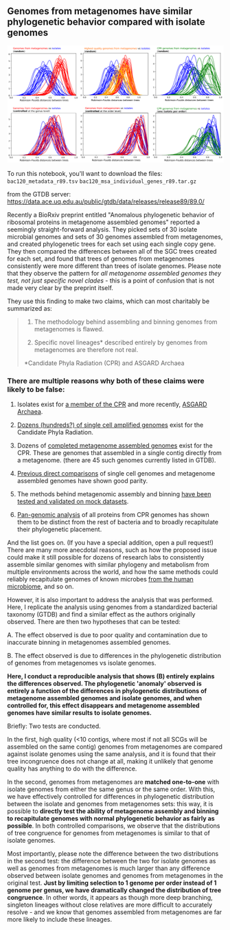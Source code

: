 ## Genomes from metagenomes have similar phylogenetic behavior compared with isolate genomes

![histogram comparison](https://github.com/alexcritschristoph/mag-isolate-comparison/raw/master/fig.png)


To run this notebook, you'll want to download the files:
`bac120_metadata_r89.tsv`
`bac120_msa_individual_genes_r89.tar.gz`

from the GTDB server:
https://data.ace.uq.edu.au/public/gtdb/data/releases/release89/89.0/


Recently a BioRxiv preprint entitled "Anomalous phylogenetic behavior of ribosomal proteins in metagenome assembled genomes" reported a seemingly straight-forward analysis. They picked sets of 30 isolate microbial genomes and sets of 30 genomes assembled from metagenomes, and created phylogenetic trees for each set using each single copy gene. They then compared the differences between all of the SGC trees created for each set, and found that trees of genomes from metagenomes consistently were more different than trees of isolate genomes. Please note that they observe the pattern for *all metagenome assembled genomes they test, not just specific novel clades* - this is a point of confusion that is not made very clear by the preprint itself. 

They use this finding to make two claims, which can most charitably be summarized as:

>1. The methodology behind assembling and binning genomes from metagenomes is flawed.
>
>2. Specific novel lineages* described entirely by genomes from metagenomes are therefore not real.
>
>*Candidate Phyla Radiation (CPR) and ASGARD Archaea

### **There are multiple reasons why both of these claims were likely to be false:**

1. Isolates exist for [a member of the CPR](https://www.pnas.org/content/112/1/244.short) and more recently, [ASGARD Archaea](https://www.biorxiv.org/content/10.1101/726976v1).

2. [Dozens (hundreds?) of single cell amplified genomes](https://www.nature.com/articles/s41564-017-0098-y) exist for the Candidate Phyla Radiation. 

3. Dozens of [completed metagenome assembled genomes](https://www.nature.com/articles/nature14486) exist for the CPR. These are genomes that assembled in a single contig directly from a metagenome. (there are 45 such genomes currently listed in GTDB).

4. [Previous direct comparisons](https://microbiomejournal.biomedcentral.com/articles/10.1186/s40168-018-0550-0) of single cell genomes and metagenome assembled genomes have shown good parity. 

5. The methods behind metagenomic assembly and binning [have been tested and validated on mock datasets](https://www.nature.com/articles/nmeth.4458).

6. [Pan-genomic analysis](https://www.biorxiv.org/content/10.1101/335083v1) of all proteins from CPR genomes has shown them to be distinct from the rest of bacteria and to broadly recapitulate their phylogenetic placement.

And the list goes on. (If you have a special addition, open a pull request!) There are many more anecdotal reasons, such as how the proposed issue could make it still possible for dozens of research labs to consistently assemble similar genomes with similar phylogeny and metabolism from multiple environments across the world, and how the same methods could reliably recapitulate genomes of known microbes [from the human microbiome](https://www.nature.com/articles/s41586-019-1058-x), and so on.

However, it is also important to address the analysis that was performed. Here, I replicate the analysis using genomes from a standardized bacterial taxonomy (GTDB) and find a similar effect as the authors originally observed. There are then two hypotheses that can be tested:

A. The effect observed is due to poor quality and contamination due to inaccurate binning in metagenomes assembled genomes.

B. The effect observed is due to differences in the phylogenetic distribution of genomes from metagenomes vs isolate genomes. 

**Here, I conduct a reproducible analysis that shows (B) entirely explains the differences observed. The phylogenetic 'anomaly' observed is entirely a function of the differences in phylogenetic distributions of metagenome assembled genomes and isolate genomes, and when controlled for, this effect disappears and metagenome assembled genomes have similar results to isolate genomes.**

Briefly: Two tests are conducted. 

In the first, high quality (<10 contigs, where most if not all SCGs will be assembled on the same contig) genomes from metagenomes are compared against isolate genomes using the same analysis, and it is found that their tree incongruence does not change at all, making it unlikely that genome quality has anything to do with the difference.

In the second, genomes from metagenomes are **matched one-to-one** with isolate genomes from either the same genus or the same order. With this, we have effectively controlled for differences in phylogenetic distribution between the isolate and genomes from metagenomes sets: this way, it is possible to **directly test the ability of metagenome assembly and binning to recapitulate genomes with normal phylogenetic behavior as fairly as possible**. In both controlled comparisons, we observe that the distributions of tree congruence for genomes from metagenomes is similar to that of isolate genomes.

Most importantly, please note the difference between the two distributions in the second test: the difference between the two for isolate genomes as well as genomes from metagenomes is much larger than any difference observed between isolate genomes and genomes from metagenomes in the original test. **Just by limiting selection to 1 genome per order instead of 1 genome per genus, we have dramatically changed the distribution of tree congruence**. In other words, it appears as though more deep branching, singleton lineages without close relatives are more difficult to accurately resolve - and we know that genomes assembled from metagenomes are far more likely to include these lineages.
